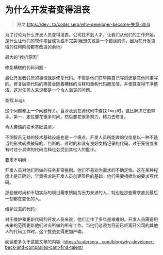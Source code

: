 # 为什么开发者变得沮丧

> 原文:[https://dev . to/coder sera/why-developer-become-失意-3h4i](https://dev.to/codersera/why-developer-become-frustrated-3h4i)

为了讨论为什么开发人员变得沮丧，公司找不到人才，让我们从他们的工作开始。是什么让他们的软件项目成功或不完美(我想失败是一个错误的词，因为在开发领域的任何阶段都有改进的余地)

最大的“挫折原因”

修复糟糕的代码问题:-

最让开发者讨厌的事情就是修复代码。不管是他们在早期自己写的还是其他同事写的。修复破损代码的痛苦会随着糟糕的注释和重构代码而加倍，并使其变得干净整洁。这对任何人来说都是一个令人沮丧的问题。

查找 bugs

这个问题和上一个问题有关。当涉及到在源代码中查找 bug 时，这比解决它更棘手。第一，定位要花很多时间。然后要花很多努力，精力去修复。

令人苦恼的技术基础设施:-

不明智且无益的技术基础设施也是一个痛点。开发人员所能做的仅仅是以一种不适当的形式转换破碎的、判断的、过时的和没有良好文档记录的代码。过于笼统或者有时过于具体的代码注释也会受到其他人的批评。

要求不明确:-

开发人员对他们所做的任务非常挑剔。他们不喜欢你需求的不确定性。这在某种程度上是正确的，毕竟需求是开发人员创建项目的基础。他们需要根据你的要求写代码。

那些被时尚和不切实际的项目需求质疑为压力来源的人，特别是那些需求直到最后一刻都在变化的人。

维护过去的代码:-

对于维护和更新代码的开发人员来说，他们工作了多年是艰难的。开发人员需要用未来的范围更新他们过去所做的所有工作。当他们必须为目前已经离开公司的其他人的代码工作时，这个挑战变得更加严峻。

阅读更多关于这篇文章的内容:-[https://codersera . com/blog/why-developer-beck-and-companies-cant-find-talent/](https://codersera.com/blog/why-developer-become-frustrated-and-companies-cant-find-talent/)